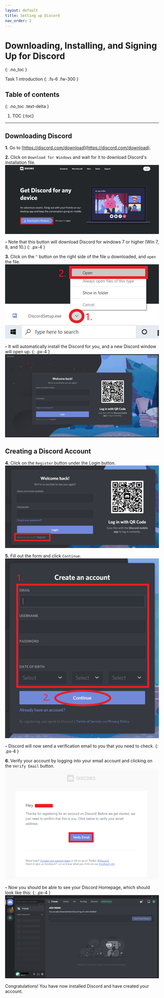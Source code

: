 ```yaml
---
layout: default
title: Setting up Discord
nav_order: 2
---
```


# Downloading, Installing, and Signing Up for Discord
{: .no_toc }


Task 1 introduction
{: .fs-6 .fw-300 }

## Table of contents
{: .no_toc .text-delta }

1. TOC
{:toc}

---

## Downloading Discord
**1.** Go to [https://discord.com/download](https://discord.com/download).

**2.** Click on `Download for Windows` and wait for it to download Discord's installation file.
![Downloading Discord_step_2](https://github.com/maxiwu13133/Discord-for-Teachers/blob/gh-pages/assets/images/Download%20button%20(Pic1).png?raw=true)

**-** Note that this button will download Discord for windows 7 or higher (Win 7, 8, and 10.)
{: .px-4 }

**3.** Click on the `^` button on the right side of the file u downloaded, and `open` the file.
![Downloading Discord_step_3](https://github.com/maxiwu13133/Discord-for-Teachers/blob/gh-pages/assets/images/Task%201%20%26%202/Open%20installation%20file%20(Pic2).png?raw=true)

**-** It will automatically install the Discord for you, and a new Discord window will open up.
{: .px-4 }
![Downloading Discord_step_3.1](https://github.com/maxiwu13133/Discord-for-Teachers/blob/gh-pages/assets/images/Task%201%20%26%202/Discord%20Login%20Page%20(PIC3).png?raw=true)

## Creating a Discord Account
**4.** Click on the `Register` button under the Login button.
![Discord Acc_step_4](https://github.com/maxiwu13133/Discord-for-Teachers/blob/gh-pages/assets/images/Task%201%20%26%202/Register%20button%20(Pic4).png?raw=true)

**5.** Fill out the form and click `Continue`.
![Discord Acc_step_5](https://github.com/maxiwu13133/Discord-for-Teachers/blob/gh-pages/assets/images/Task%201%20%26%202/Signup%20form%20(Pic5).png?raw=true)

**-** Discord will now send a verification email to you that you need to check.
{: .px-4 }

**6.** Verify your account by logging into your email account and clicking on the `Verify Email` button.
![Discord Acc_step_6](https://github.com/maxiwu13133/Discord-for-Teachers/blob/gh-pages/assets/images/Task%201%20%26%202/Verification%20Email%20(Pic6).png?raw=true)

**-** Now you should be able to see your Discord Homepage, which should look like this:
{: .px-4 }
![Discord Acc_step_7](https://github.com/maxiwu13133/Discord-for-Teachers/blob/gh-pages/assets/images/Task%201%20%26%202/Discord%20Homepage%20(Pic7).png?raw=true)

Congratulations! You have now installed Discord and have created your account.

